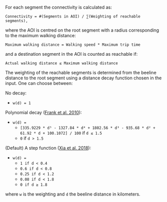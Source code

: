 For each segment the connectivity is calculated as:

`Connectivity = #(Segments in AOI) / ∑(Weighting of reachable segments),`

where the AOI is centred on the root segment with a radius corresponding to the maximum walking distance:

`Maximum walking distance = Walking speed * Maximum trip time`

and a destination segment in the AOI is counted as reachable if:

`Actual walking distance ≤ Maximum walking distance`

The weighting of the reachable segments is determined from the beeline distance to the root segment using a distance decay function chosen in the input. One can choose between:

No decay:
* `w(d) = 1`

Polynomial decay ([Frank et al. 2010](https://bjsm.bmj.com/content/44/13/924)):
* `w(d) =`
  * `[335.9229 * d⁵ - 1327.84 * d⁴ + 1802.56 * d³ - 935.68 * d² + 61.92 * d + 100.1072] / 100` if `d ≤ 1.5`
  * `0` if `d > 1.5`

(Default) A step function ([Xia et al. 2018](https://www.mdpi.com/2071-1050/10/11/3879/pdf?version=1540460686)):
* `w(d) =`
  * `1 if d < 0.4`
  * `0.6 if d < 0.8`
  * `0.25 if d < 1.2`
  * `0.08 if d < 1.8`
  * `0 if d ≥ 1.8`

where `w` is the weighting and `d` the beeline distance in kilometers.
